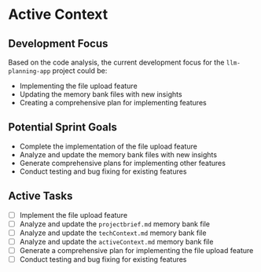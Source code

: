 # Active Context

## Development Focus

Based on the code analysis, the current development focus for the `llm-planning-app` project could be:

- Implementing the file upload feature
- Updating the memory bank files with new insights
- Creating a comprehensive plan for implementing features

## Potential Sprint Goals

- Complete the implementation of the file upload feature
- Analyze and update the memory bank files with new insights
- Generate comprehensive plans for implementing other features
- Conduct testing and bug fixing for existing features

## Active Tasks

- [ ] Implement the file upload feature
- [ ] Analyze and update the `projectbrief.md` memory bank file
- [ ] Analyze and update the `techContext.md` memory bank file
- [ ] Analyze and update the `activeContext.md` memory bank file
- [ ] Generate a comprehensive plan for implementing the file upload feature
- [ ] Conduct testing and bug fixing for existing features